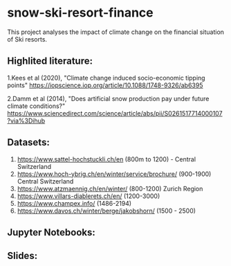 # snow-ski-resort-finance
This project analyses the impact of climate change on the financial situation of Ski resorts.


## Highlited literature:
1.Kees et al (2020), "Climate change induced socio-economic tipping points"
https://iopscience.iop.org/article/10.1088/1748-9326/ab6395

2.Damm et al (2014), "Does artificial snow production pay under future climate conditions?"
https://www.sciencedirect.com/science/article/abs/pii/S0261517714000107?via%3Dihub

## Datasets:
1. https://www.sattel-hochstuckli.ch/en  (800m to 1200) - Central Switzerland
2. https://www.hoch-ybrig.ch/en/winter/service/brochure/  (900-1900) Central Switzerland
3. https://www.atzmaennig.ch/en/winter/  (800-1200) Zurich Region
4. https://www.villars-diablerets.ch/en/ (1200-3000)
5. https://www.champex.info/ (1486-2194)
6. https://www.davos.ch/winter/berge/jakobshorn/ (1500 - 2500)


## Jupyter Notebooks:

## Slides:
